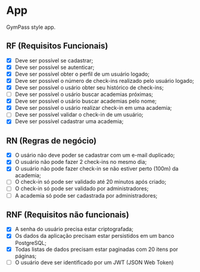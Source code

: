 # App

GymPass style app.

## RF (Requisitos Funcionais)

- [X] Deve ser possível se cadastrar;
- [X] Deve ser possível se autenticar;
- [X] Deve ser possível obter o perfil de um usuário logado;
- [X] Deve ser possível o número de check-ins realizado pelo usuário logado;
- [X] Deve ser possível o usário obter seu histórico de check-ins;
- [ ] Deve ser possível o usário buscar academias próximas;
- [X] Deve ser possível o usário buscar academias pelo nome;
- [X] Deve ser possível o usário realizar check-in em uma academia;
- [ ] Deve ser possível validar o check-in de um usuário;
- [X] Deve ser possível cadastrar uma academia;

## RN (Regras de negócio)

- [X] O usário não deve poder se cadastrar com um e-mail duplicado;
- [X] O usuário não pode fazer 2 check-ins no mesmo dia;
- [X] O usuário não pode fazer check-in se não estiver perto (100m) da academia;
- [ ] O check-in só pode ser validado até 20 minutos após criado;
- [ ] O check-in só pode ser validado por administradores;
- [ ] A academia só pode ser cadastrada por administradores;

## RNF (Requisitos não funcionais)

- [X] A senha do usuário precisa estar criptografada;
- [X] Os dados da aplicação precisam estar persistidos em um banco PostgreSQL;
- [X] Todas listas de dados precisam estar paginadas com 20 itens por páginas;
- [ ] O usuário deve ser identificado por um JWT (JSON Web Token)